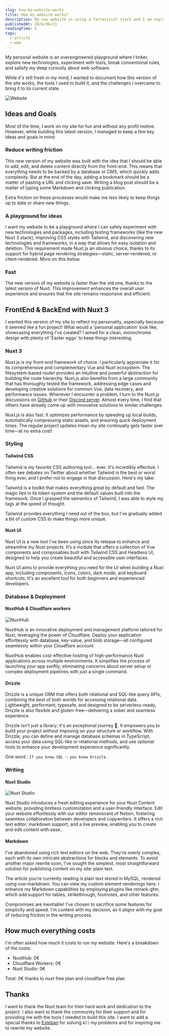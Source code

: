 ```yaml
---
slug: how-my-website-works
title: How my website works?
description: My new website is using a fantastical stack and I am explaining how my playground works
publishedAt: 2024/06/21
readingTime: 5
tags:
  - article
  - web
---
```


My personal website is an overengineered playground where I tinker, explore new technologies, experiment with tools, break conventional rules, and satisfy my deep curiosity about web software.

While it's still fresh in my mind, I wanted to document how this version of the site works, the tools I used to build it, and the challenges I overcame to bring it to its current state.

![Website](/portfolio/website-work/website.png)

## Ideas and Goals

Most of the time, I work on my site for fun and without any profit motive. However, while building this latest version, I managed to keep a few key ideas and goals in mind:

### Reduce writing friction

This new version of my website was built with the idea that I should be able to add, edit, and delete content directly from the front-end. This means that everything needs to be backed by a database or CMS, which quickly adds complexity. But at the end of the day, adding a bookmark should be a matter of pasting a URL and clicking save. Writing a blog post should be a matter of typing some Markdown and clicking publication.

Extra friction on these processes would make me less likely to keep things up to date or share new things.

### A playground for ideas

I want my website to be a playground where I can safely experiment with new technologies and packages, including testing frameworks (like the new Nuxt 3 stack), improving CSS styles with Tailwind, and discovering new technologies and frameworks, in a way that allows for easy isolation and deletion. This requirement made Nuxt.js an obvious choice, thanks to its support for hybrid page rendering strategies—static, server-rendered, or client-rendered. More on this below.

### Fast

The new version of my website is faster than the old one, thanks to the latest version of Nuxt. This improvement enhances the overall user experience and ensures that the site remains responsive and efficient.

## FrontEnd & BackEnd with Nuxt 3

I wanted this version of my site to reflect my personality, especially because it seemed like a fun project! What would a 'personal application' look like, showcasing everything I've created? I aimed for a clean, monochrome design with plenty of 'Easter eggs' to keep things interesting.

### Nuxt 3

Nuxt.js is my front-end framework of choice. I particularly appreciate it for its comprehensive and complementary Vue and Nuxt ecosystem. The filesystem-based router provides an intuitive and powerful abstraction for building the route hierarchy. Nuxt.js also benefits from a large community that has thoroughly tested the framework, addressing edge cases and developing creative solutions for common Vue, data recovery, and performance issues. Whenever I encounter a problem, I turn to the Nuxt.js discussions on [GitHub](https://github.com/nuxt) or their [Discord server](https://go.nuxt.com/discord). Almost every time, I find that others have already come up with innovative solutions to similar challenges.

Nuxt.js is also fast. It optimizes performance by speeding up local builds, automatically compressing static assets, and ensuring quick deployment times. The regular project updates mean my site continually gets faster over time—at no extra cost!

### Styling

#### Tailwind CSS

Tailwind is my favorite CSS authoring tool... ever. It's incredibly effective. I often see debates on Twitter about whether Tailwind is the best or worst thing ever, and I prefer not to engage in that discussion. Here's my take:

Tailwind is a toolkit that makes everything great by default and fast. The magic lies in its token system and the default values built into the framework. Once I grasped the semantics of Tailwind, I was able to style my tags at the speed of thought.

Tailwind provides everything I need out of the box, but I've gradually added a bit of custom CSS to make things more unique.

#### Nuxt UI

Nuxt UI is a new tool I've been using since its release to enhance and streamline my Nuxt projects. It’s a module that offers a collection of Vue components and composables built with Tailwind CSS and Headless UI, designed to help you create beautiful and accessible user interfaces.

Nuxt UI aims to provide everything you need for the UI when building a Nuxt app, including components, icons, colors, dark mode, and keyboard shortcuts. It's an excellent tool for both beginners and experienced developers.

### Database & Deployment

#### NuxtHub & Cloudflare workers

![NuxtHub](/portfolio/website-work/nuxt-hub.png)

NuxtHub is an innovative deployment and management platform tailored for Nuxt, leveraging the power of Cloudflare. Deploy your application effortlessly with database, key-value, and blob storage—all configured seamlessly within your Cloudflare account.

NuxtHub enables cost-effective hosting of high-performance Nuxt applications across multiple environments. It simplifies the process of launching your app swiftly, eliminating concerns about server setup or complex deployment pipelines with just a single command.

#### Drizzle

Drizzle is a unique ORM that offers both relational and SQL-like query APIs, combining the best of both worlds for accessing relational data. Lightweight, performant, typesafe, and designed to be serverless-ready, Drizzle is also flexible and gluten-free—delivering a sober and seamless experience.

Drizzle isn't just a library; it's an exceptional journey 🤩. It empowers you to build your project without imposing on your structure or workflow. With Drizzle, you can define and manage database schemas in TypeScript, access your data using SQL-like or relational methods, and use optional tools to enhance your development experience significantly.

One word : `If you know SQL — you know Drizzle.`

### Writing

#### Nuxt Studio

![Nuxt Studio](/portfolio/website-work/nuxt-studio.png)

Nuxt Studio introduces a fresh editing experience for your Nuxt Content website, providing limitless customization and a user-friendly interface. Edit your website effortlessly with our editor reminiscent of Notion, fostering seamless collaboration between developers and copywriters. It offers a rich text editor, markdown support, and a live preview, enabling you to create and edit content with ease.

#### Markdown

I've abandoned using rich text editors on the web. They're overly complex, each with its own intricate abstractions for blocks and elements. To avoid another major rewrite soon, I've sought the simplest, most straightforward solution for publishing content on my site: plain text.

The article you're currently reading is plain text stored in MySQL, rendered using vue-markdown. You can view my custom element renderings here. I enhance my Markdown capabilities by employing plugins like remark-gfm, which add support for tables, strikethrough, footnotes, and other features.

Compromises are inevitable! I've chosen to sacrifice some features for simplicity and speed. I'm content with my decision, as it aligns with my goal of reducing friction in the writing process.

## How much everything costs

I'm often asked how much it costs to run my website. Here's a breakdown of the costs:

- NuxtHub: 0€
- Cloudflare Workers: 0€
- Nuxt Studio: 0€

Total: 0€ thanks to nuxt free plan and cloudflare free plan

## Thanks

I want to thank the Nuxt team for their hard work and dedication to the project. I also want to thank the community for their support and for providing me with the tools I needed to build this site. I want to add a special thanks to [Estéban](https://x.com/soubiran_) for solving `All` my problems and for inspiring me to rewrite my website.
